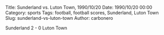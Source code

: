 Title: Sunderland vs. Luton Town, 1990/10/20
Date: 1990/10/20 00:00
Category: sports
Tags: football, football scores, Sunderland, Luton Town
Slug: sunderland-vs-luton-town
Author: carbonero


Sunderland 2 - 0 Luton Town
